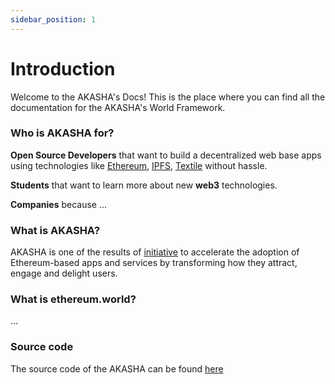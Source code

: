 ```yaml
---
sidebar_position: 1
---
```


# Introduction

Welcome to the AKASHA's Docs! This is the place where you can find all the documentation for the AKASHA's World Framework.

### Who is AKASHA for?
**Open Source Developers** that want to build a decentralized web base apps using technologies like [Ethereum](https://ethereum.org), [IPFS](https://ipfs.io), [Textile](https://textile.io) without hassle.

**Students** that want to learn more about new **web3** technologies.

**Companies** because ...


### What is AKASHA?

AKASHA is one of the results of [initiative](https://ethereum.world/manifesto) to accelerate the adoption of Ethereum-based apps and services by transforming how they attract, engage and delight users.


### What is ethereum.world?
 ...

### Source code
The source code of the AKASHA can be found [here](https://github.com/AKASHAorg/akasha-world-framework)
